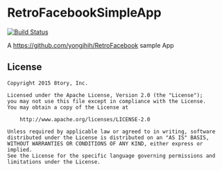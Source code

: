 # RetroFacebookSimpleApp

[![Build Status](https://travis-ci.org/yongjhih/RetroFacebookSimpleApp.svg)](https://travis-ci.org/yongjhih/RetroFacebookSimpleApp)

A https://github.com/yongjhih/RetroFacebook sample App

## License

```
Copyright 2015 8tory, Inc.

Licensed under the Apache License, Version 2.0 (the "License");
you may not use this file except in compliance with the License.
You may obtain a copy of the License at

    http://www.apache.org/licenses/LICENSE-2.0

Unless required by applicable law or agreed to in writing, software
distributed under the License is distributed on an "AS IS" BASIS,
WITHOUT WARRANTIES OR CONDITIONS OF ANY KIND, either express or implied.
See the License for the specific language governing permissions and
limitations under the License.
```
